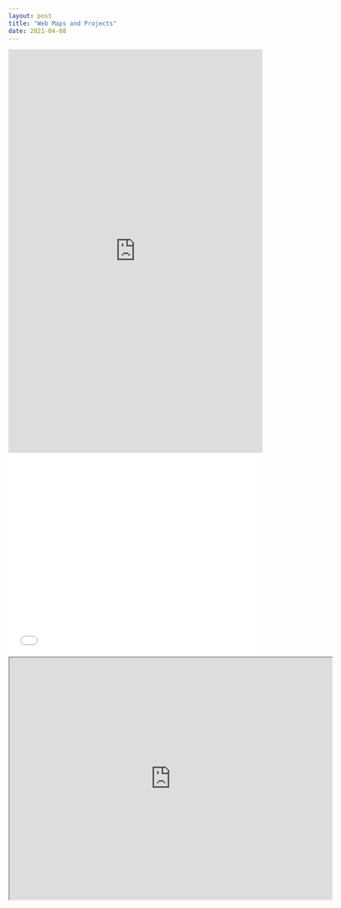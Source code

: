 ```yaml
---
layout: post
title: "Web Maps and Projects"
date: 2021-04-08
---
```

<iframe src="https://uploads.knightlab.com/storymapjs/a559a5a2212819178b25774dd9261f80/pappalardo-lab1/index.html" frameborder="0" width="100%" height="800"></iframe>

<style>.embed-container {position: relative; padding-bottom: 80%; height: 0; max-width: 100%;} .embed-container iframe, .embed-container object, .embed-container iframe{position: absolute; top: 0; left: 0; width: 100%; height: 100%;} small{position: absolute; z-index: 40; bottom: 0; margin-bottom: -15px;}</style><div class="embed-container"><iframe width="500" height="400" frameborder="0" scrolling="no" marginheight="0" marginwidth="0" title="311 Incidents" src="//arcgis.com/apps/Embed/index.html?webmap=61674c5545634e97bcaaaccf705e1443&extent=-118.3056,34.02,-118.2108,34.0632&home=true&zoom=true&previewImage=false&scale=true&details=true&legend=true&active_panel=details&disable_scroll=false&theme=light"></iframe></div>

<iframe src="https://www.google.com/maps/d/embed?mid=1MOYAsXQJA6R2e7cYWskCf7hDtAFsigaU" width="640" height="480"></iframe>
